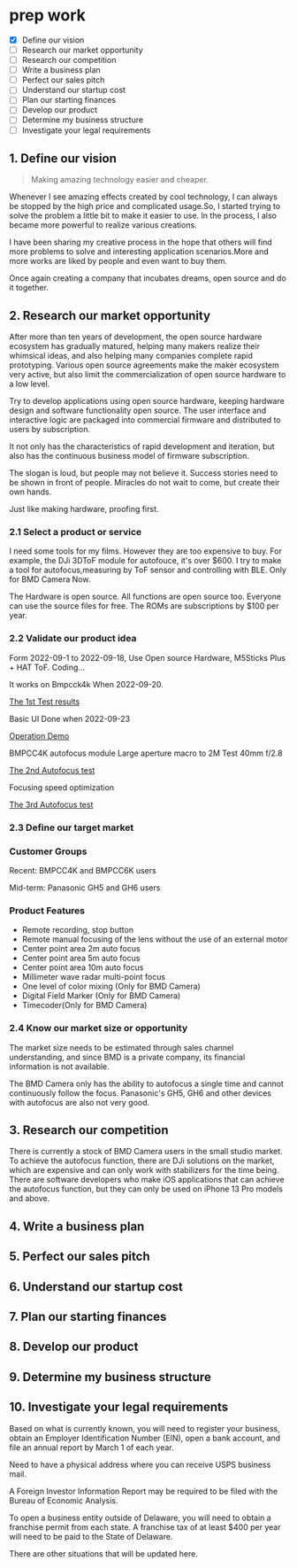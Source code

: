 # prep work
- [X] Define our vision
- [ ] Research our market opportunity
- [ ] Research our competition
- [ ] Write a business plan
- [ ] Perfect our sales pitch
- [ ] Understand our startup cost
- [ ] Plan our starting finances
- [ ] Develop our product
- [ ] Determine my business structure
- [ ] Investigate your legal requirements

## 1. Define our vision

> Making amazing technology easier and cheaper.

Whenever I see amazing effects created by cool technology, I can always be stopped by the high price and complicated usage.So, I started trying to solve the problem a little bit to make it easier to use. In the process, I also became more powerful to realize various creations.

I have been sharing my creative process in the hope that others will find more problems to solve and interesting application scenarios.More and more works are liked by people and even want to buy them.

Once again creating a company that incubates dreams, open source and do it together.

## 2. Research our market opportunity

After more than ten years of development, the open source hardware ecosystem has gradually matured, helping many makers realize their whimsical ideas, and also helping many companies complete rapid prototyping. Various open source agreements make the maker ecosystem very active, but also limit the commercialization of open source hardware to a low level.

Try to develop applications using open source hardware, keeping hardware design and software functionality open source. The user interface and interactive logic are packaged into commercial firmware and distributed to users by subscription.

It not only has the characteristics of rapid development and iteration, but also has the continuous business model of firmware subscription.

The slogan is loud, but people may not believe it. Success stories need to be shown in front of people. Miracles do not wait to come, but create their own hands.

Just like making hardware, proofing first.

### 2.1 Select a product or service

I need some tools for my films. However they are too expensive to buy. For example, the DJi 3DToF module for autofouce, it's over $600.
I try to make a tool for autofocus,measuring by ToF sensor and controlling with BLE.
Only for BMD Camera Now.

The Hardware is open source. All functions are open source too. Everyone can use the source files for free.
The ROMs are subscriptions by $100 per year.

### 2.2 Validate our product idea

Form 2022-09-1 to 2022-09-18, Use Open source Hardware, M5Sticks Plus + HAT ToF. Coding...

It works on Bmpcck4k When 2022-09-20. 

[The 1st Test results](https://www.bilibili.com/video/BV1514y1Y7wM/?spm_id_from=333.999.0.0&vd_source=7edfd45332850ca7a713eafe9d1d24d2)

Basic UI Done when 2022-09-23

[Operation Demo](https://www.bilibili.com/video/BV19G411u7e5/?spm_id_from=333.999.0.0&vd_source=7edfd45332850ca7a713eafe9d1d24d2)

BMPCC4K autofocus module Large aperture macro to 2M Test 40mm f/2.8

[The 2nd Autofocus test](https://www.bilibili.com/video/BV1kg411e7i8/?spm_id_from=pageDriver&vd_source=7edfd45332850ca7a713eafe9d1d24d2)

Focusing speed optimization

[The 3rd Autofocus test](https://www.bilibili.com/video/BV1kg411e7i8/?spm_id_from=333.999.0.0&vd_source=7edfd45332850ca7a713eafe9d1d24d2)

### 2.3 Define our target market

### Customer Groups

Recent: BMPCC4K and BMPCC6K users

Mid-term: Panasonic GH5 and GH6 users

### Product Features

- Remote recording, stop button
- Remote manual focusing of the lens without the use of an external motor
- Center point area 2m auto focus
- Center point area 5m auto focus
- Center point area 10m auto focus
- Millimeter wave radar multi-point focus
- One level of color mixing (Only for BMD Camera)
- Digital Field Marker (Only for BMD Camera)
- Timecoder(Only for BMD Camera)

### 2.4 Know our market size or opportunity

The market size needs to be estimated through sales channel understanding, and since BMD is a private company, its financial information is not available.

The BMD Camera only has the ability to autofocus a single time and cannot continuously follow the focus. Panasonic's GH5, GH6 and other devices with autofocus are also not very good.

## 3. Research our competition

There is currently a stock of BMD Camera users in the small studio market. To achieve the autofocus function, there are DJi solutions on the market, which are expensive and can only work with stabilizers for the time being. There are software developers who make iOS applications that can achieve the autofocus function, but they can only be used on iPhone 13 Pro models and above.

## 4. Write a business plan

## 5. Perfect our sales pitch

## 6. Understand our startup cost

## 7. Plan our starting finances

## 8. Develop our product

## 9. Determine my business structure

## 10. Investigate your legal requirements

Based on what is currently known, you will need to register your business, obtain an Employer Identification Number (EIN), open a bank account, and file an annual report by March 1 of each year. 

Need to have a physical address where you can receive USPS business mail. 

A Foreign Investor Information Report may be required to be filed with the Bureau of Economic Analysis. 

To open a business entity outside of Delaware, you will need to obtain a franchise permit from each state. A franchise tax of at least $400 per year will need to be paid to the State of Delaware. 

There are other situations that will be updated here.
